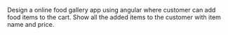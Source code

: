 <!-- Food Gallery -->
Design a online food gallery app using angular where customer can add food items to the cart.
Show all the added items to the customer with item name and price.